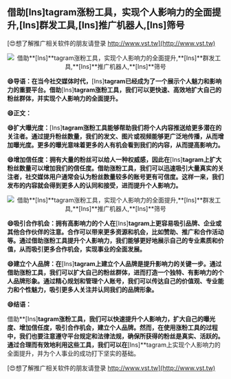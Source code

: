 ## **借助**[Ins]**tagram涨粉工具，实现个人影响力的全面提升,**[Ins]**群发工具,**[Ins]**推广机器人,**[Ins]**筛号**

[😍想了解推广相关软件的朋友请登录 http://www.vst.tw](http://www.vst.tw)

 <center><img src="https://vst.tw/MP4/tuiguang/png/3.png" alt="借助**[Ins]**tagram涨粉工具，实现个人影响力的全面提升,**[Ins]**群发工具,**[Ins]**推广机器人,**[Ins]**筛号"></center>

**😄导语：在当今社交媒体时代，**[Ins]**tagram已经成为了一个展示个人魅力和影响力的重要平台。借助**[Ins]**tagram涨粉工具，我们可以更快速、高效地扩大自己的粉丝群体，并实现个人影响力的全面提升。**

**😄正文：**

**😄扩大曝光度：**[Ins]**tagram涨粉工具能够帮助我们将个人内容推送给更多潜在的关注者。通过提升粉丝数量，我们的发文、图片或视频能够更广泛地传播，从而增加曝光度。更多的曝光意味着更多的人有机会看到我们的内容，从而提高影响力。**

**😄增加信任度：拥有大量的粉丝可以给人一种权威感，因此在**[Ins]**tagram上扩大粉丝数量可以增加我们的信任度。借助涨粉工具，我们可以迅速吸引大量真实的关注者，社交媒体用户通常会认为粉丝数量较多的账号更有可信度。这样一来，我们发布的内容就会得到更多人的认同和接受，进而提升个人影响力。**

 <center><img src="https://vst.tw/MP4/tuiguang/png/7.png" alt="借助**[Ins]**tagram涨粉工具，实现个人影响力的全面提升,**[Ins]**群发工具,**[Ins]**推广机器人,**[Ins]**筛号"></center>

**😄吸引合作机会：拥有高影响力的个人在**[Ins]**tagram上更容易吸引品牌、企业或其他合作伙伴的注意。合作可以带来更多资源和机会，比如赞助、推广和合作活动等。通过借助涨粉工具提升个人影响力，我们能够更好地展示自己的专业素质和价值，从而吸引更多合作机会，实现事业的全面发展。**

**😄建立个人品牌：在**[Ins]**tagram上建立个人品牌是提升影响力的关键一步。通过借助涨粉工具，我们可以扩大自己的粉丝群体，进而打造一个独特、有影响力的个人品牌形象。通过精心规划和管理个人账号，我们可以传达自己的价值观、专业能力和个性魅力，吸引更多人关注并认同我们的品牌形象。**

**😄结语：**

借助**[Ins]**tagram涨粉工具，我们可以快速提升个人影响力，扩大自己的曝光度、增加信任度，吸引合作机会，建立个人品牌。然而，在使用涨粉工具的过程中，我们也要注意遵守平台规定和法律法规，确保所获得的粉丝是真实、活跃的。通过合理而有效地利用这些工具，我们可以在**[Ins]**tagram上实现个人影响力的全面提升，并为个人事业的成功打下坚实的基础。

[😍想了解推广相关软件的朋友请登录 http://www.vst.tw](http://www.vst.tw)



